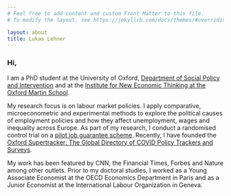 ```yaml
---
# Feel free to add content and custom Front Matter to this file.
# To modify the layout, see https://jekyllrb.com/docs/themes/#overriding-theme-defaults

layout: about
title: Lukas Lehner
---
```


### Hi,

I am a PhD student at the University of Oxford, [Department of Social Policy and Intervention](https://www.spi.ox.ac.uk/people/lukas-lehner#/) and at the [Institute for New Economic Thinking at the Oxford Martin School](https://www.inet.ox.ac.uk/people/lukas-lehner/).

My research focus is on labour market policies. I apply comparative, microeconometric and experimental methods to explore the political causes of employment policies and how they affect unemployment, wages and inequality across Europe. As part of my research, I conduct a randomised control trial on a [pilot job guarantee scheme](https://maxkasy.github.io/home/Marienthal/). Recently, I have founded the [Oxford Supertracker: The Global Directory of COVID Policy Trackers and Surveys](https://supertracker.spi.ox.ac.uk/). 

My work has been featured by CNN, the Financial Times, Forbes and Nature among other outlets. Prior to my doctoral studies, I worked as a Young Associate Economist at the OECD Economics Department in Paris and as a Junior Economist at the International Labour Organization in Geneva.